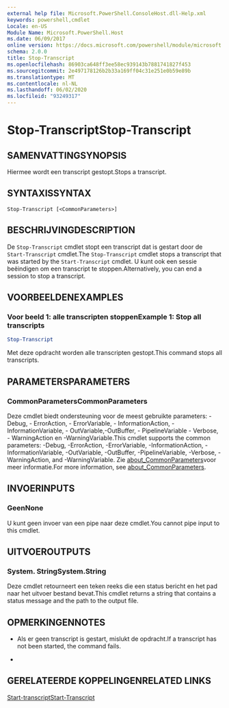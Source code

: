 ```yaml
---
external help file: Microsoft.PowerShell.ConsoleHost.dll-Help.xml
keywords: powershell,cmdlet
Locale: en-US
Module Name: Microsoft.PowerShell.Host
ms.date: 06/09/2017
online version: https://docs.microsoft.com/powershell/module/microsoft.powershell.host/stop-transcript?view=powershell-7.1&WT.mc_id=ps-gethelp
schema: 2.0.0
title: Stop-Transcript
ms.openlocfilehash: 86903ca648ff3ee58ec939143b7881741827f453
ms.sourcegitcommit: 2e497178126b2b33a169ff04c31e251e0b59e89b
ms.translationtype: MT
ms.contentlocale: nl-NL
ms.lasthandoff: 06/02/2020
ms.locfileid: "93249317"
---
```

# <span data-ttu-id="fbbd6-103">Stop-Transcript</span><span class="sxs-lookup"><span data-stu-id="fbbd6-103">Stop-Transcript</span></span>

## <span data-ttu-id="fbbd6-104">SAMENVATTING</span><span class="sxs-lookup"><span data-stu-id="fbbd6-104">SYNOPSIS</span></span>
<span data-ttu-id="fbbd6-105">Hiermee wordt een transcript gestopt.</span><span class="sxs-lookup"><span data-stu-id="fbbd6-105">Stops a transcript.</span></span>

## <span data-ttu-id="fbbd6-106">SYNTAXIS</span><span class="sxs-lookup"><span data-stu-id="fbbd6-106">SYNTAX</span></span>

```
Stop-Transcript [<CommonParameters>]
```

## <span data-ttu-id="fbbd6-107">BESCHRIJVING</span><span class="sxs-lookup"><span data-stu-id="fbbd6-107">DESCRIPTION</span></span>

<span data-ttu-id="fbbd6-108">De `Stop-Transcript` cmdlet stopt een transcript dat is gestart door de `Start-Transcript` cmdlet.</span><span class="sxs-lookup"><span data-stu-id="fbbd6-108">The `Stop-Transcript` cmdlet stops a transcript that was started by the `Start-Transcript` cmdlet.</span></span>
<span data-ttu-id="fbbd6-109">U kunt ook een sessie beëindigen om een transcript te stoppen.</span><span class="sxs-lookup"><span data-stu-id="fbbd6-109">Alternatively, you can end a session to stop a transcript.</span></span>

## <span data-ttu-id="fbbd6-110">VOORBEELDEN</span><span class="sxs-lookup"><span data-stu-id="fbbd6-110">EXAMPLES</span></span>

### <span data-ttu-id="fbbd6-111">Voor beeld 1: alle transcripten stoppen</span><span class="sxs-lookup"><span data-stu-id="fbbd6-111">Example 1: Stop all transcripts</span></span>

```powershell
Stop-Transcript
```

<span data-ttu-id="fbbd6-112">Met deze opdracht worden alle transcripten gestopt.</span><span class="sxs-lookup"><span data-stu-id="fbbd6-112">This command stops all transcripts.</span></span>

## <span data-ttu-id="fbbd6-113">PARAMETERS</span><span class="sxs-lookup"><span data-stu-id="fbbd6-113">PARAMETERS</span></span>

### <span data-ttu-id="fbbd6-114">CommonParameters</span><span class="sxs-lookup"><span data-stu-id="fbbd6-114">CommonParameters</span></span>

<span data-ttu-id="fbbd6-115">Deze cmdlet biedt ondersteuning voor de meest gebruikte parameters: -Debug, - ErrorAction, - ErrorVariable, - InformationAction, -InformationVariable, - OutVariable,-OutBuffer, - PipelineVariable - Verbose, - WarningAction en -WarningVariable.</span><span class="sxs-lookup"><span data-stu-id="fbbd6-115">This cmdlet supports the common parameters: -Debug, -ErrorAction, -ErrorVariable, -InformationAction, -InformationVariable, -OutVariable, -OutBuffer, -PipelineVariable, -Verbose, -WarningAction, and -WarningVariable.</span></span> <span data-ttu-id="fbbd6-116">Zie [about_CommonParameters](https://go.microsoft.com/fwlink/?LinkID=113216)voor meer informatie.</span><span class="sxs-lookup"><span data-stu-id="fbbd6-116">For more information, see [about_CommonParameters](https://go.microsoft.com/fwlink/?LinkID=113216).</span></span>

## <span data-ttu-id="fbbd6-117">INVOER</span><span class="sxs-lookup"><span data-stu-id="fbbd6-117">INPUTS</span></span>

### <span data-ttu-id="fbbd6-118">Geen</span><span class="sxs-lookup"><span data-stu-id="fbbd6-118">None</span></span>

<span data-ttu-id="fbbd6-119">U kunt geen invoer van een pipe naar deze cmdlet.</span><span class="sxs-lookup"><span data-stu-id="fbbd6-119">You cannot pipe input to this cmdlet.</span></span>

## <span data-ttu-id="fbbd6-120">UITVOER</span><span class="sxs-lookup"><span data-stu-id="fbbd6-120">OUTPUTS</span></span>

### <span data-ttu-id="fbbd6-121">System. String</span><span class="sxs-lookup"><span data-stu-id="fbbd6-121">System.String</span></span>

<span data-ttu-id="fbbd6-122">Deze cmdlet retourneert een teken reeks die een status bericht en het pad naar het uitvoer bestand bevat.</span><span class="sxs-lookup"><span data-stu-id="fbbd6-122">This cmdlet returns a string that contains a status message and the path to the output file.</span></span>

## <span data-ttu-id="fbbd6-123">OPMERKINGEN</span><span class="sxs-lookup"><span data-stu-id="fbbd6-123">NOTES</span></span>

* <span data-ttu-id="fbbd6-124">Als er geen transcript is gestart, mislukt de opdracht.</span><span class="sxs-lookup"><span data-stu-id="fbbd6-124">If a transcript has not been started, the command fails.</span></span>

*

## <span data-ttu-id="fbbd6-125">GERELATEERDE KOPPELINGEN</span><span class="sxs-lookup"><span data-stu-id="fbbd6-125">RELATED LINKS</span></span>

[<span data-ttu-id="fbbd6-126">Start-transcript</span><span class="sxs-lookup"><span data-stu-id="fbbd6-126">Start-Transcript</span></span>](Start-Transcript.md)

